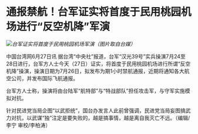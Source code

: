 

# 通报禁航！台军证实将首度于民用桃园机场进行“反空机降”军演

![](https://inews.gtimg.com/newsapp_bt/0/15809727233/1000)_台军证实将首度于民用桃园机场军演（图片取自台媒）_

中国台湾网6月27日讯
据台湾“中央社”报道，台军“汉光39号”实兵操演7月24至28日进行，台军方人士今天（27日）证实，将首度于民用桃园机场进行所谓“反空机降”操演，操演日期为7月26日，拟发布为期1小时禁航通报，近期将通知各大航空公司，并发布国际飞航通报。

台军方人士称，操演将由台陆军“航特部”与“特战部队”担任攻击军，与守军实施模拟对抗。

针对民进党当局企图“以武拒统”，国台办发言人此前曾强调，民进党当局妄图搞武力对抗，以武谋“独”注定是要失败的，越是搞事情，越是离自我灭亡不远。（编辑/李宁
审校/李柏涛）

